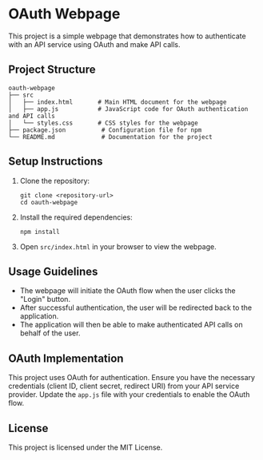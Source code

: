 # OAuth Webpage

This project is a simple webpage that demonstrates how to authenticate with an API service using OAuth and make API calls.



## Project Structure

```
oauth-webpage
├── src
│   ├── index.html       # Main HTML document for the webpage
│   ├── app.js           # JavaScript code for OAuth authentication and API calls
│   └── styles.css       # CSS styles for the webpage
├── package.json          # Configuration file for npm
└── README.md             # Documentation for the project
```

## Setup Instructions

1. Clone the repository:
   ```
   git clone <repository-url>
   cd oauth-webpage
   ```

2. Install the required dependencies:
   ```
   npm install
   ```

3. Open `src/index.html` in your browser to view the webpage.

## Usage Guidelines

- The webpage will initiate the OAuth flow when the user clicks the "Login" button.
- After successful authentication, the user will be redirected back to the application.
- The application will then be able to make authenticated API calls on behalf of the user.

## OAuth Implementation

This project uses OAuth for authentication. Ensure you have the necessary credentials (client ID, client secret, redirect URI) from your API service provider. Update the `app.js` file with your credentials to enable the OAuth flow.

## License

This project is licensed under the MIT License.